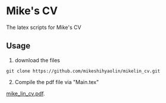 # Mike's CV 
The latex scripts for Mike's CV

## Usage
1. download the files
```
git clone https://github.com/mikeshihyaolin/mikelin_cv.git
```
2. Compile the pdf file via "Main.tex"

<!-- ![](mike_lin_cv.pdf) -->
[mike_lin_cv.pdf](https://github.com/mikeshihyaolin/mikelin_cv/blob/master/mike_lin_cv.pdf).
